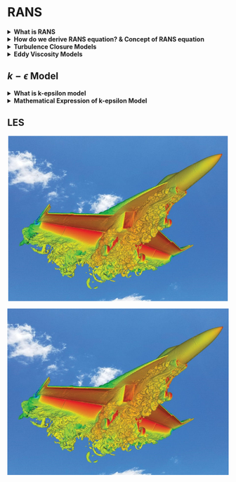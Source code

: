 # RANS

<details>
<summary><strong> What is RANS </strong></summary>

* RANS is an abbreviation of Reynolds Averaged Navier-Stokes.
* It uses time-averaged values of Navier-Stokes equation.
* When we draw velocity profile, we draw smooth profile of the flow.
* However, in reality, there are so many fluctuations around that smooth profile.
* It's convenient to look at smooth profile to get the sense of physical meaning of the flow.
* This is exactly what we're doing in RANS.
* Ease out fluctuations and look at bulk properties like lift or drag.
<br><br><br>

</details>


<details>
<summary><strong> How do we derive RANS equation? & Concept of RANS equation</strong></summary>

It all starts from continuity equation & momentum equation.
$$ \nabla\cdot u = 0 $$
$$ u_t + (u\cdot\nabla)_u = -\nabla P + \frac{1}{Re} {\nabla}^{2}u $$ 
This is Newtonian, incompressible fluid.

The concept is, we decompose velocity vector into time averaged velocity and fluctuation velocity. (it's just rest of time averaged velocity)
<br>We plug it into N-S equation.
<br>We time-average the N-S equation.
<br>The purpose of time-averaging is to get rid of tricky fluctuation terms.
<br>A lot of terms will go away, and we get an equation with 'Reynolds Stress' term.
<br>This 'Reynolds Stress' term still has fluctuation term.
<br>So here comes 'Turbulence Closure Models'
<br>It's all about expressing these fluctuation terms into time-averaged terms so that it is easy to compute.

we have a velocity vector  $u(x,t)$  which can be decomposed into time averaged value and extra term which is fluctuation term.

$$ u(x,t) $$

* velocity $u$ & $U$ are all vectors. I just omitted the vector sign for convenience.

$$ u(x,t) = U(x) + u'(x,t) $$
$$ where \space time \space averaged \space \bar u(x,t)=U(x) $$

We plug it in to continuity & N-S equation, and we time average two equations.
We get

$$
\frac{\partial U}{\partial x}+\frac{\partial V}{\partial y}+\frac{\partial W}{\partial z}=0, 
$$

$$
\frac{\partial u'}{\partial x}+\frac{\partial v'}{\partial y}+\frac{\partial w'}{\partial z}=0
$$
from continuity equation.

Next we plug $u(x,t)$ into N-S equation, and time average the whole equation.
Some fluctuation terms will go away, but some will not go away.
The result is,

$$
\bar U \bar U_x + \bar V \bar U_y + \bar W \bar U_z + \frac{\partial \overline{u'u'}}{\partial x} + \frac{\partial \overline{u'v'}}{\partial y} + \frac{\partial \overline{u'w'}}{\partial z} = - \bar P_x + \frac{1}{Re}{\nabla}^2\bar U
$$

And this is the RANS equation. 

But this is not our final equaion cause out objective was to get rid of fluctuation terms.
<br>But they are still there.

::: info
Those $\overline{u'u'}, \overline{u'v'}, \overline{u'w'}$ temrs all called 'Reynolds Stress' because if you take the space gradient of those terms, you get the same dimension as stress which is force per volume.
<br>And they act like stresses.

*But I didn't get the physical meaning of those stresses*
:::

So here comes the 'Turbulence Closure Problem'
<br>Actually, RANS is all about how to express fluctuation terms $u'$ with averaged $U(x)$ terms.
<br>From now on, we will take a look at $k-\epsilon$ model, $k-\omega$ model, etc, which are part of 'Turbulence Closure Problem'

<br>Details can be seen at 
* S. L. Brunton (2021, April 2), Turbulence: Reynolds Averaged Navier-Stokes (Part 1, Mass Continuity Equation), DOI: https://doi.org/10.52843/cassyni.tcxvxy 
* S. L. Brunton (2021, April 16), Turbulence: Reynolds Averaged Navier Stokes (RANS) Equations (Part 2, Momentum Equation), DOI: https://doi.org/10.52843/cassyni.1xkvn0
* Fluid Mechanics 101 (2021, Feb 24), [CFD] Eddy Viscosity Models for RANS and LES, https://www.youtube.com/watch?v=SVYXNICeNWA&list=PLnJ8lIgfDbkrNyps1_36tNRRQ7hLzPFhV

</details>

<details>
<summary><strong> Turbulence Closure Models</strong></summary>

Eventhough the improvement of computational power, simulating fluid is still a heavy computation.
<br>Instead of simulating all the scales in N-S equation, aka DNS, we're gonna make approximation to make simulation more efficient and make turbulence models.
<br>This is Tubulence Closure Models.

:::info
The reason why it is called 'Turbulence Closure Models' is we need additional equation to 'close' RANS equation bc we have more unknowns than equations.
:::

There are several models like  $k-\omega$, Smagorinsky which are part of Eddy Viscosity Model, and cubic $k-\epsilon$, Full sub-grid scale, etc.

First, we are going to look at old, but simple approach which is Eddy Viscosity Model which is proposed by [Boussinesq](https://en.wikipedia.org/wiki/Joseph_Valentin_Boussinesq) in 1877.

</details>

<details>
<summary><strong> Eddy Viscosity Models </strong></summary>

Eddy Viscosity Model is proposed by [Boussinesq](https://en.wikipedia.org/wiki/Joseph_Valentin_Boussinesq) in 1877, in analogy to Newton’s law of friction.
In 3D, Eddy Viscosity Model is

$$
-\overline{u'_iu'_j}=\nu_t(\frac{\partial \bar U_i}{\partial x_j} + \frac{\partial \bar U_j}{\partial x_i}) - \frac{2}{3}k\delta_{ij}
$$

where $\nu_t$ is eddy viscosity,
<br> and $i$ & $j = 1,2,3$ where $x_1=1, x_2=y, x_3=z, U_1=U, U_2=V, U_3=W$
<br>$k$ is a Turbulent Kinetic Energy (TKE)
<br>$\delta_{ij}$ is a delta function.
<br>*$k$ will be used in the famous $k - \epsilon$ model.
<br>Deriving this equation can be seen at [Fluid Mechanics 101, [CFD] Eddy Viscosity Models for RANS and LES](https://www.youtube.com/watch?v=SVYXNICeNWA&list=PLnJ8lIgfDbkrNyps1_36tNRRQ7hLzPFhV)*

What this equation mean is that, normal & shear reynolds stress $-\overline{u'_iu'_j}$ is proportianal to some velocity gradient $\frac{\partial \bar U_i}{\partial x_j} + \frac{\partial \bar U_j}{\partial x_i}$ by a factor of eddy viscosity $\nu_t$.

Actually, this formula is really similar to relationship between viscosity and shear stress.
$$
shear \space stress \space \tau = \mu \frac{du}{dy}
$$
<br>So it means, turbulent scales that generates reynolds stress acts like viscosity.

Also, when you look at velocity gradient, motion of particles transfer the momentum downwards which is the direction of velocity gradient.

<br> Eddy Viscosity Model is all about modeling $\nu_t$.
<br> There is a model proposed 'mixing length hypothesis' proposed by Prandtl, but thanks to the computatoinal power, we do not use this model.

And here comes the famous $k-\epsilon$ model.
<br>I will cover it at next section.

**Reference & Resources**
* S. L. Brunton (2021, April 23), Turbulence Closure Models: Reynolds Averaged Navier Stokes (RANS) & Large Eddy Simulations (LES), https://doi.org/10.52843/cassyni.cjkr7f
* Fluid Mechanics 101 (2021, Feb 24), [CFD] Eddy Viscosity Models for RANS and LES, https://www.youtube.com/watch?v=SVYXNICeNWA&list=PLnJ8lIgfDbkrNyps1_36tNRRQ7hLzPFhV
* Schlichting, H., & Gersten, K. (2017). Boundary-Layer theory. In Springer eBooks. https://doi.org/10.1007/978-3-662-52919-5

</details>

## $k-\epsilon$ Model

<details>
<summary><strong> What is k-epsilon model </strong></summary>

* $k-\epsilon$ model is one of eddy visosity models that uses $k$ & $\epsilon$ 
* $k$ & $\epsilon$ is obtained from $k$ transport equation and $\epsilon$ transport equation.
* It uses damping function to compensate the viscosity effect near the wall.
 
</details>

<details>
<summary><strong> Mathematical Expression of k-epsilon Model </strong></summary>

:::info
There are lots of version of k-epsilon model, but here, I introduced Launder-Sharma model.
<br>You can find various k-epsilon model at 
<br>Patel VC, Rodi W, Scheurer G. turbulence models for near-wall and low Reynolds number flows: a
review. AIAA J 1985;23:1308-19
:::

From Eddy Viscosity Model, $k$ - $\epsilon$ model is defined as 
$$\mu_t = \rho C_\mu f_\mu \frac{k^2}{\epsilon}$$
<br>where $\rho$ is density
<br>$C_\mu$ is adjustable coefficient,
<br>$f_\mu$ is a damping function,
<br>$k$ is TKE (Turbulence Kinetic Energy),
<br>$\epsilon$ is Turbulence Dissipation Rate.

And $k$ and $\epsilon$ is obtained by transport equation.
<br>$k$ transport equation is,

$$ 
\frac{\partial \rho k}{\partial t} + \frac{\partial}{\partial x_j}(\rho \nu_j k) = \frac{\partial}{\partial x_j} \Big[ \big(\mu_L+\frac{\mu_T}{\sigma_k}\big)\frac{\partial k}{\partial x_j}\Big] + τ^F_{ij}S_{ij}− ρε 
$$

where 
$\nu_j$ is velocity component in corresponding direction,
<br>$\mu_L$ is Laminar Viscosity,
<br>$\mu_T$ is Turbulence Viscosity,
<br>$\sigma_k$ is adjustable coefficient,
<br>$τ^F_{ij}$ is Favre-averaged turbulent stresses
<br>and $S_{ij}$ is strain-rate tensor

$\epsilon$ transport equation is,
$$
\frac{∂ρε}{∂t}+\frac{∂}{∂x_j}(ρ\nu_jε) = \frac{∂}{∂x_j} \Big[ \big(\mu_L+\frac{\mu_T}{\sigma_\epsilon}\big)\frac{\partial ε}{\partial x_j}\Big] + C_{ε1}f_{ε1}\frac{ε}{k}τ^F_{ij}S_{ij} − C_{ε2}f_{ε2}\rho \frac{{ε}^2}{k} +\phi_ε
$$

where 
<br>$\sigma_k$ is adjustable coefficient,
<br> $C_{ε1},C_{ε2},C_{ε3}$ are adjustable coefficient,
<br>$f_{ε1}, f_{ε2}$ are damping functions,
<br>and $\phi_ε$ is explicit wall term.

:::info
These equations are from Blazek, J. (2015). Computational Fluid Dynamics: Principles and applications. Butterworth-Heinemann. 
<br>Some terms might vary depending on the expression
:::
</details>

## LES

<center><img src="./CFD_airplane_cover.jpg" width="500" margin-left/></center>

![CFD_airplane_cover](./CFD_airplane_cover.jpg)